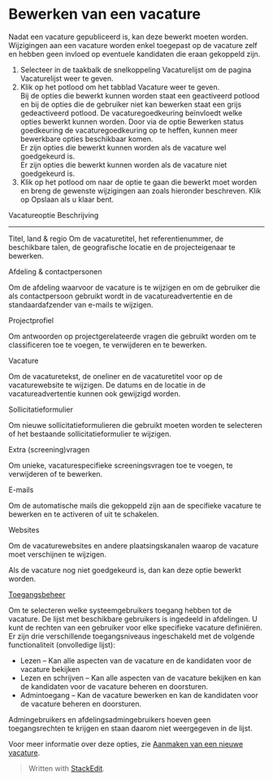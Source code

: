 # Bewerken van een vacature

Nadat een vacature gepubliceerd is, kan deze bewerkt moeten worden. Wijzigingen aan een vacature worden enkel toegepast op de vacature zelf en hebben geen invloed op eventuele kandidaten die eraan gekoppeld zijn.

1.  Selecteer in de  taakbalk  de snelkoppeling  Vacaturelijst  om de pagina  Vacaturelijst  weer te geven.
2.  Klik op het potlood om het tabblad  Vacature  weer te geven.  
    Bij de opties die bewerkt kunnen worden staat een geactiveerd potlood en bij de opties die de gebruiker niet kan bewerken staat een grijs gedeactiveerd potlood. De vacaturegoedkeuring beïnvloedt welke opties bewerkt kunnen worden. Door via de optie  Bewerken status goedkeuring  de vacaturegoedkeuring op te heffen, kunnen meer bewerkbare opties beschikbaar komen.  
    Er zijn opties die bewerkt kunnen worden als de vacature wel goedgekeurd is.  
    Er zijn opties die bewerkt kunnen worden als de vacature niet goedgekeurd is.
3.  Klik op het potlood om naar de optie te gaan die bewerkt moet worden en breng de gewenste wijzigingen aan zoals hieronder beschreven. Klik op  Opslaan  als u klaar bent.

Vacatureoptie
Beschrijving
***
Titel, land & regio
Om de vacaturetitel, het referentienummer, de beschikbare talen, de geografische locatie en de projecteigenaar te bewerken.

Afdeling & contactpersonen

Om de afdeling waarvoor de vacature is te wijzigen en om de gebruiker die als contactpersoon gebruikt wordt in de vacatureadvertentie en de standaardafzender van e-mails te wijzigen.

Projectprofiel

Om antwoorden op projectgerelateerde vragen die gebruikt worden om te classificeren toe te voegen, te verwijderen en te bewerken.

Vacature

Om de vacaturetekst, de oneliner en de vacaturetitel voor op de vacaturewebsite te wijzigen. De datums en de locatie in de vacatureadvertentie kunnen ook gewijzigd worden.

Sollicitatieformulier

Om nieuwe sollicitatieformulieren die gebruikt moeten worden te selecteren of het bestaande sollicitatieformulier te wijzigen.

Extra (screening)vragen

Om unieke, vacaturespecifieke screeningsvragen toe te voegen, te verwijderen of te bewerken.

E-mails

Om de automatische mails die gekoppeld zijn aan de specifieke vacature te bewerken en te activeren of uit te schakelen.

Websites

Om de vacaturewebsites en andere plaatsingskanalen waarop de vacature moet verschijnen te wijzigen.

Als de vacature nog niet goedgekeurd is, dan kan deze optie bewerkt worden.

[Toegangsbeheer](../faq/who_has_access_to_a_vacancy.htm)

Om te selecteren welke systeemgebruikers toegang hebben tot de vacature. De lijst met beschikbare gebruikers is ingedeeld in afdelingen. U kunt de rechten van een gebruiker voor elke specifieke vacature definiëren. Er zijn drie verschillende toegangsniveaus ingeschakeld met de volgende functionaliteit (onvolledige lijst):

-   Lezen – Kan alle aspecten van de vacature en de kandidaten voor de vacature bekijken
-   Lezen en schrijven – Kan alle aspecten van de vacature bekijken en kan de kandidaten voor de vacature beheren en doorsturen.
-   Admintoegang – Kan de vacature bewerken en kan de kandidaten voor de vacature beheren en doorsturen.

Admingebruikers en afdelingsadmingebruikers hoeven geen toegangsrechten te krijgen en staan daarom niet weergegeven in de lijst.

Voor meer informatie over deze opties, zie  [Aanmaken van een nieuwe vacature](../getting-started/creating_a_new_vacancy.htm).


> Written with [StackEdit](https://stackedit.io/).
<!--stackedit_data:
eyJoaXN0b3J5IjpbLTk5NTA0MjMwOF19
-->